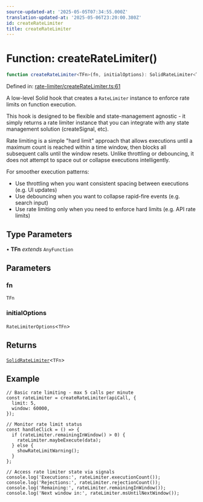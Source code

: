 ```yaml
---
source-updated-at: '2025-05-05T07:34:55.000Z'
translation-updated-at: '2025-05-06T23:20:00.380Z'
id: createRateLimiter
title: createRateLimiter
---
```


<!-- DO NOT EDIT: this page is autogenerated from the type comments -->

# Function: createRateLimiter()

```ts
function createRateLimiter<TFn>(fn, initialOptions): SolidRateLimiter<TFn>
```

Defined in: [rate-limiter/createRateLimiter.ts:61](https://github.com/TanStack/pacer/blob/main/packages/solid-pacer/src/rate-limiter/createRateLimiter.ts#L61)

A low-level Solid hook that creates a `RateLimiter` instance to enforce rate limits on function execution.

This hook is designed to be flexible and state-management agnostic - it simply returns a rate limiter instance that
you can integrate with any state management solution (createSignal, etc).

Rate limiting is a simple "hard limit" approach that allows executions until a maximum count is reached within
a time window, then blocks all subsequent calls until the window resets. Unlike throttling or debouncing,
it does not attempt to space out or collapse executions intelligently.

For smoother execution patterns:
- Use throttling when you want consistent spacing between executions (e.g. UI updates)
- Use debouncing when you want to collapse rapid-fire events (e.g. search input)
- Use rate limiting only when you need to enforce hard limits (e.g. API rate limits)

## Type Parameters

• **TFn** *extends* `AnyFunction`

## Parameters

### fn

`TFn`

### initialOptions

`RateLimiterOptions`\<`TFn`\>

## Returns

[`SolidRateLimiter`](../interfaces/solidratelimiter.md)\<`TFn`\>

## Example

```tsx
// Basic rate limiting - max 5 calls per minute
const rateLimiter = createRateLimiter(apiCall, {
  limit: 5,
  window: 60000,
});

// Monitor rate limit status
const handleClick = () => {
  if (rateLimiter.remainingInWindow() > 0) {
    rateLimiter.maybeExecute(data);
  } else {
    showRateLimitWarning();
  }
};

// Access rate limiter state via signals
console.log('Executions:', rateLimiter.executionCount());
console.log('Rejections:', rateLimiter.rejectionCount());
console.log('Remaining:', rateLimiter.remainingInWindow());
console.log('Next window in:', rateLimiter.msUntilNextWindow());
```
